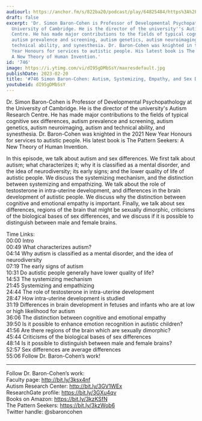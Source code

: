 ```yaml
---
audiourl: https://anchor.fm/s/822ba20/podcast/play/64825484/https%3A%2F%2Fd3ctxlq1ktw2nl.cloudfront.net%2Fstaging%2F2023-1-10%2F4dd30f48-5ac1-aaee-0cf6-518f0e003edb.m4a
draft: false
excerpt: 'Dr. Simon Baron-Cohen is Professor of Developmental Psychopathology at the
  University of Cambridge. He is the director of the university''s Autism Research
  Centre. He has made major contributions to the fields of typical cognitive sex differences,
  autism prevalence and screening, autism genetics, autism neuroimaging, autism and
  technical ability, and synesthesia. Dr. Baron-Cohen was knighted in the 2021 New
  Year Honours for services to autistic people. His latest book is The Pattern Seekers:
  A New Theory of Human Invention.'
id: '746'
image: https://i.ytimg.com/vi/dI95gDMbSsY/maxresdefault.jpg
publishDate: 2023-02-20
title: '#746 Simon Baron-Cohen: Autism, Systemizing, Empathy, and Sex Differences'
youtubeid: dI95gDMbSsY
---
```

<div class="timelinks">

Dr. Simon Baron-Cohen is Professor of Developmental Psychopathology at the University of Cambridge. He is the director of the university's Autism Research Centre. He has made major contributions to the fields of typical cognitive sex differences, autism prevalence and screening, autism genetics, autism neuroimaging, autism and technical ability, and synesthesia. Dr. Baron-Cohen was knighted in the 2021 New Year Honours for services to autistic people. His latest book is The Pattern Seekers: A New Theory of Human Invention.

In this episode, we talk about autism and sex differences. We first talk about autism; what characterizes it; why it is classified as a mental disorder, and the idea of neurodiversity; its early signs; and the lower quality of life of autistic people. We discuss the systemizing mechanism, and the distinction between systemizing and empathizing. We talk about the role of testosterone in intra-uterine development, and differences in the brain development of autistic people.  We discuss why the distinction between cognitive and emotional empathy is important. Finally, we talk about sex differences, regions of the brain that might be sexually dimorphic, criticisms of the biological bases of sex differences, and we discuss if it is possible to distinguish between male and female brains.

Time Links:  
<time>00:00</time> Intro  
<time>00:49</time> What characterizes autism?  
<time>04:14</time> Why autism is classified as a mental disorder, and the idea of neurodiversity  
<time>07:19</time> The early signs of autism  
<time>10:31</time> Do autistic people generally have lower quality of life?  
<time>14:53</time> The systemizing mechanism  
<time>21:45</time> Systemizing and empathizing  
<time>24:44</time> The role of testosterone in intra-uterine development  
<time>28:47</time> How intra-uterine development is studied  
<time>31:19</time> Differences in brain development in fetuses and infants who are at low or high likelihood for autism  
<time>36:06</time> The distinction between cognitive and emotional empathy  
<time>39:50</time> Is it possible to enhance emotion recognition in autistic children?  
<time>41:56</time> Are there regions of the brain which are sexually dimorphic?  
<time>45:44</time> Criticisms of the biological bases of sex differences  
<time>48:14</time> Is it possible to distinguish between male and female brains?  
<time>52:57</time> Sex differences are average differences  
<time>55:06</time> Follow Dr. Baron-Cohen’s work!

---

Follow Dr. Baron-Cohen’s work:  
Faculty page: http://bit.ly/3ksx4nf  
Autism Research Center: http://bit.ly/3GV1WEx  
ResearchGate profile: https://bit.ly/3GXu4qv  
Books on Amazon: https://bit.ly/3kzKSfN  
The Pattern Seekers: https://bit.ly/3kzWob6  
Twitter handle: @sbaroncohen
</div>


